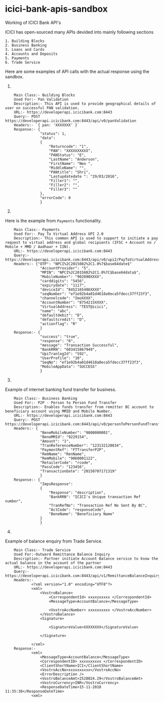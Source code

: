 # icici-bank-apis-sandbox
Working of ICICI Bank API's

ICICI has open-sourced many APIs devided into mainly following sections

    1. Building Blocks
    2. Business Banking
    3. Loans and Cards
    4. Accounts and Deposits
    5. Payments
    6. Trade Service

Here are some examples of API calls with the actual response using the sandbox. 

1. 

        Main Class:- Building Blocks
        Used For:- Pan Validation
        Description:- This API is used to provide geographical details of user on successful PAN validation.
        URL:- https://developerapi.icicibank.com:8443
        Query:- POST https://developerapi.icicibank.com:8443/api/v0/panValidation
        Headers:- `{ pan: 'XXXXXXX' }`
        Response:- {
                    "status": 1,
                    "data": 
                    {
                        "Returncode": "1",
                        "PAN": "XXXXXXXXXX",
                        "PANStatus": "E",
                        "LastName": "Anderson",
                        "FirstName": "Neo ",
                        "MiddleName": "",
                        "PANtitle": "Shri",
                        "Lastupdatedate ": "29/03/2016",
                        "Filler1": "",
                        "Filler2": "",
                        "Filler3": "" 
                    },
                    "errorCode": 0 
                    }

2. 

Here is the example from `Payments` functionality.  

        Main Class:- Payments
        Used For:- Pay To Virtual Address UPI 2.0
        Description:- This common API is used to support to initiate a pay request to virtual address and global recipients (IFSC + Account no / Mobile + MMD / Aadhaar + IIN).
        URL:- https://developerapi.icicibank.com:8443
        Query:- https://developerapi.icicibank.com:8443/api/v0/upi2/PayToVirtualAddress
        Headers:- {"OTP": "NPCI%2C2015082%2C1.0%7$base64date$"
                    "AccountProvider": "5",
                    "MPIN": "NPCI%2C2015082%2C1.0%7C$base64data$",
                    "MobileNumber": "902890XXXX",
                    "carddigits": "5456",
                    "expirydate": "1117",
                    "deviceId": "8452165486XXXX",
                    "seqNumber": "ef1e92b4a01d4618a0eca5fdecc37ff23f3",
                    "channelcode": "ImoXXXX",
                    "AccountNumber": "8754215XXXX",
                    "VirtualAddress": "TEST@icici",
                    "name": "abc",
                    "defaultdebit": "D",
                    "defaultcredit": "D",
                    "actionflag": "R"
                    }
        Response:- {
                    "success": "true",
                    "response": "0",
                    "message": "Transaction Successful",
                    "BankRRN": "603415867949",
                    "UpiTranlogId": "592",
                    "UserProfile": "10",
                    "SeqNo": "ef1e92b4a01d4618a0eca5fdecc37ff23f3",
                    "MobileAppData": "SUCCESS" 
                    }

3.

Example of internet banking fund transfer for business.
    
        Main Class:- Business Banking
        Used For:- P2P - Person to Person Fund Transfer
        Description:- Enables funds transfer from remitter BC account to beneficiary account using MMID and Mobile Number.
        URL:- https://developerapi.icicibank.com:8443
        Query:- POST https://developerapi.icicibank.com:8443/api/v0/personToPersonFundTransfer
        Headers:- {
                    "BeneMobileNumber": "9800000001",
                    "BeneMMId": "9229154",
                    "Amount": "1",
                    "TranReferenceNumber": "123132128834",
                    "PaymentRef": "FTTransferP2P",
                    "RemName": "RenName",
                    "RemMobile": "9860001122",
                    "RetailerCode": "rcode",
                    "PassCode": "123456",
                    "TransactionDate": "20150707171319"
                    }
        Response:- {
                    "ImpsResponse": 
                    {
                        "Response": "description",
                        "BankRRN": "ICICI's Unique transaction Ref number",
                        "TranRefNo": "Transaction Ref No Sent By BC",
                        "ActCode": "responseCode",
                        "BeneName": "Beneficiary Name" 
                    } 
                    }

4. 

Example of balance enquiry from Trade Service. 

        Main Class:- Trade Service
        Used For:-Outward Remittance Balance Inquiry
        Description:- Partner initiate Account Balance service to know the actual balance in the account of the partner
        URL:- https://developerapi.icicibank.com:8443
        Query:- https://developerapi.icicibank.com:8443/api/v1/RemittanceBalanceInquiry
        Headers:- 
                <?xml version="1.0" encoding="UTF8"?>
                <xml>
	                <VostroBalance>
		                <CorrespondentId> xxxxxxxxxx </CorrespondentId>
		                <MessageType>AccountBalance</MessageType>
		
		                <VostroAccNumber> xxxxxxxxxx </VostroAccNumber>
	                </VostroBalance>
	                <Signature>
		
		                <SignatureValue>XXXXXXXX</SignatureValue>
		
	                </Signature>
	
                </xml>
        Response:- 
                <xml>
                    <MessageType>AccountBalance</MessageType>
                    <CorrespondentID> xxxxxxxxxx </CorrespondentID>
                    <ClientShortName>ICI</ClientShortName>
                    <VostroAccNo>xxxxxxxxxx</VostroAccNo>
                    <ErrorDescription />
                    <VostroBalanceAmt>2528024.29</VostroBalanceAmt>
                    <VostroCurrency>INR</VostroCurrency>
                    <ResponseDateTime>15-11-2018 11:35:38</ResponseDateTime>
                <xml>